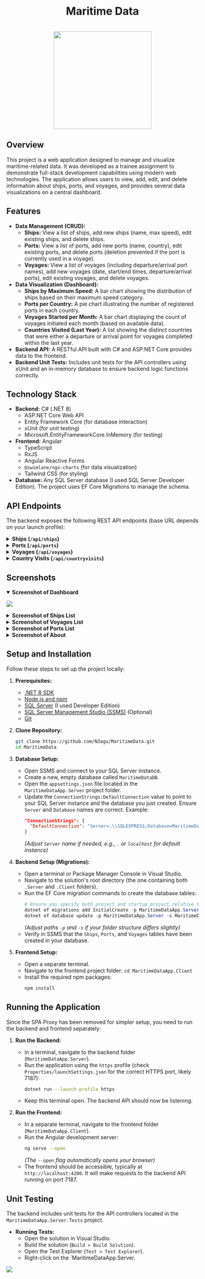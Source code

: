 <div align=center>
  <h1>Maritime Data</h1>
<br/><img src="https://raw.githubusercontent.com/N3agu/MaritimeData/refs/heads/main/Images/Logo.png" width="256">
</div>

## Overview

This project is a web application designed to manage and visualize maritime-related data. It was developed as a trainee assignment to demonstrate full-stack development capabilities using modern web technologies. The application allows users to view, add, edit, and delete information about ships, ports, and voyages, and provides several data visualizations on a central dashboard.

## Features

* **Data Management (CRUD):**
    * **Ships:** View a list of ships, add new ships (name, max speed), edit existing ships, and delete ships.
    * **Ports:** View a list of ports, add new ports (name, country), edit existing ports, and delete ports (deletion prevented if the port is currently used in a voyage).
    * **Voyages:** View a list of voyages (including departure/arrival port names), add new voyages (date, start/end times, departure/arrival ports), edit existing voyages, and delete voyages.
* **Data Visualization (Dashboard):**
    * **Ships by Maximum Speed:** A bar chart showing the distribution of ships based on their maximum speed category.
    * **Ports per Country:** A pie chart illustrating the number of registered ports in each country.
    * **Voyages Started per Month:** A bar chart displaying the count of voyages initiated each month (based on available data).
    * **Countries Visited (Last Year):** A list showing the distinct countries that were either a departure or arrival point for voyages completed within the last year.
* **Backend API:** A RESTful API built with C# and ASP.NET Core provides data to the frontend.
* **Backend Unit Tests:** Includes unit tests for the API controllers using xUnit and an in-memory database to ensure backend logic functions correctly.

## Technology Stack

* **Backend:** C# (.NET 8)
    * ASP.NET Core Web API
    * Entity Framework Core (for database interaction)
    * xUnit (for unit testing)
    * Microsoft.EntityFrameworkCore.InMemory (for testing)
* **Frontend:** Angular
    * TypeScript
    * RxJS
    * Angular Reactive Forms
    * `@swimlane/ngx-charts` (for data visualization)
    * Tailwind CSS (for styling)
* **Database:** Any SQL Server database (I used SQL Server Developer Edition). The project uses EF Core Migrations to manage the schema.

## API Endpoints

The backend exposes the following REST API endpoints (base URL depends on your launch profile):

<details>
  <summary><strong>Ships (<code>/api/ships</code>)</strong></summary>
  
* `GET /api/ships`: Retrieves a list of all ships.
* `GET /api/ships/{id}`: Retrieves a specific ship by its ID.
* `POST /api/ships`: Creates a new ship. (Request body: `Ship` object without ID)
* `PUT /api/ships/{id}`: Updates an existing ship. (Request body: `Ship` object with matching ID)
* `DELETE /api/ships/{id}`: Deletes a specific ship by its ID.
</details>

<details>
  <summary><strong>Ports (<code>/api/ports</code>)</strong></summary>
  
* `GET /api/ports`: Retrieves a list of all ports.
* `GET /api/ports/{id}`: Retrieves a specific port by its ID.
* `POST /api/ports`: Creates a new port. (Request body: `Port` object without ID or navigation properties)
* `PUT /api/ports/{id}`: Updates an existing port. (Request body: `Port` object with matching ID, name, country)
* `DELETE /api/ports/{id}`: Deletes a specific port by its ID (fails if port is in use by voyages).
</details>

<details>
  <summary><strong>Voyages (<code>/api/voyages</code>)</strong></summary>
  
* `GET /api/voyages`: Retrieves a list of all voyages, including related departure and arrival port details.
* `GET /api/voyages/{id}`: Retrieves a specific voyage by its ID, including related port details.
* `POST /api/voyages`: Creates a new voyage. (Request body: `Voyage` object without ID or navigation properties, ensure port IDs exist)
* `PUT /api/voyages/{id}`: Updates an existing voyage. (Request body: `Voyage` object with matching ID and necessary fields)
* `DELETE /api/voyages/{id}`: Deletes a specific voyage by its ID.
</details>

<details>
  <summary><strong>Country Visits (<code>/api/countryvisits</code>)</strong></summary>
  
* `GET /api/countryvisits/lastyear`: Retrieves a distinct list of country names (strings) visited (departure or arrival) in voyages ending within the last year.
</details>

## Screenshots

<details open>
  <summary><strong>Screenshot of Dashboard</strong></summary>
  
  ![](https://raw.githubusercontent.com/N3agu/MaritimeData/refs/heads/main/Images/Dashboard.png)
</details>

<details>
  <summary><strong>Screenshot of Ships List</strong></summary>
  
  ![](https://raw.githubusercontent.com/N3agu/MaritimeData/refs/heads/main/Images/Ships.png)
</details>

<details>
  <summary><strong>Screenshot of Voyages List</strong></summary>
  
  ![](https://raw.githubusercontent.com/N3agu/MaritimeData/refs/heads/main/Images/Voyages.png)
</details>

<details>
  <summary><strong>Screenshot of Ports List</strong></summary>
  
  ![](https://raw.githubusercontent.com/N3agu/MaritimeData/refs/heads/main/Images/Ports.png)
</details>

<details>
  <summary><strong>Screenshot of About</strong></summary>
  
  ![](https://raw.githubusercontent.com/N3agu/MaritimeData/refs/heads/main/Images/About.png)
</details>

## Setup and Installation

Follow these steps to set up the project locally:

1.  **Prerequisites:**
    * [.NET 8 SDK](https://dotnet.microsoft.com/download/dotnet/8.0)
    * [Node.js and npm](https://nodejs.org/)
    * [SQL Server](https://www.microsoft.com/sql-server/sql-server-downloads) (I used Developer Edition)
    * [SQL Server Management Studio (SSMS)](https://learn.microsoft.com/sql/ssms/download-sql-server-management-studio-ssms) (Optional)
    * [Git](https://git-scm.com/downloads)

2.  **Clone Repository:**
    ```bash
    git clone https://github.com/N3agu/MaritimeData.git
    cd MaritimeData
    ```

3.  **Database Setup:**
    * Open SSMS and connect to your SQL Server instance.
    * Create a new, empty database called `MaritimeDataDB`.
    * Open the `appsettings.json` file located in the `MaritimeDataApp.Server` project folder.
    * Update the `ConnectionStrings:DefaultConnection` value to point to your SQL Server instance and the database you just created. Ensure `Server` and `Database` names are correct. Example:
        ```json
        "ConnectionStrings": {
          "DefaultConnection": "Server=.\\SQLEXPRESS;Database=MaritimeDataDB;Trusted_Connection=True;TrustServerCertificate=True;MultipleActiveResultSets=true"
        }
        ```
        *(Adjust `Server` name if needed, e.g., `.` or `localhost` for default instance)*

4.  **Backend Setup (Migrations):**
    * Open a terminal or Package Manager Console in Visual Studio.
    * Navigate to the solution's root directory (the one containing both `.Server` and `.Client` folders).
    * Run the EF Core migration commands to create the database tables:
        ```powershell
        # Ensure you specify both project and startup project relative to solution root
        dotnet ef migrations add InitialCreate -p MaritimeDataApp.Server -s MaritimeDataApp.Server
        dotnet ef database update -p MaritimeDataApp.Server -s MaritimeDataApp.Server
        ```
        *(Adjust paths `-p` and `-s` if your folder structure differs slightly)*
    * Verify in SSMS that the `Ships`, `Ports`, and `Voyages` tables have been created in your database.

5.  **Frontend Setup:**
    * Open a separate terminal.
    * Navigate to the frontend project folder: `cd MaritimeDataApp.Client`
    * Install the required npm packages:
        ```bash
        npm install
        ```

## Running the Application

Since the SPA Proxy has been removed for simpler setup, you need to run the backend and frontend separately:

1.  **Run the Backend:**
    * In a terminal, navigate to the backend folder (`MaritimeDataApp.Server`).
    * Run the application using the `https` profile (check `Properties/launchSettings.json` for the correct HTTPS port, likely 7187):
        ```bash
        dotnet run --launch-profile https
        ```
    * Keep this terminal open. The backend API should now be listening.

2.  **Run the Frontend:**
    * In a separate terminal, navigate to the frontend folder (`MaritimeDataApp.Client`).
    * Run the Angular development server:
        ```bash
        ng serve --open
        ```
        *(The `--open` flag automatically opens your browser)*
    * The frontend should be accessible, typically at `http://localhost:4200`. It will make requests to the backend API running on port 7187.

## Unit Testing
The backend includes unit tests for the API controllers located in the `MaritimeDataApp.Server.Tests` project.

* **Running Tests:**
    * Open the solution in Visual Studio.
    * Build the solution (`Build > Build Solution`).
    * Open the Test Explorer (`Test > Test Explorer`).
    * Right-click on the `MaritimeDataApp.Server.

![](https://raw.githubusercontent.com/N3agu/MaritimeData/refs/heads/main/Images/UnitTests.png)
